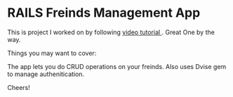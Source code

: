 # RAILS Freinds Management App

This is project I worked on by following <a href="https://www.youtube.com/watch?v=fmyvWz5TUWg&t=12478s">  video tutorial </a>. Great One by the way.

Things you may want to cover:

The app lets you do CRUD operations on your freinds.
Also uses Dvise gem to manage authenitication.

Cheers!
